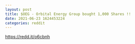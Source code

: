 ```yaml
--- 
layout: post 
title: $OEG - Orbital Energy Group bought 1,000 Shares !! 
date: 2021-06-23 1624453224 
categories: reddit 
--- 
```

https://redd.it/o6cbnh